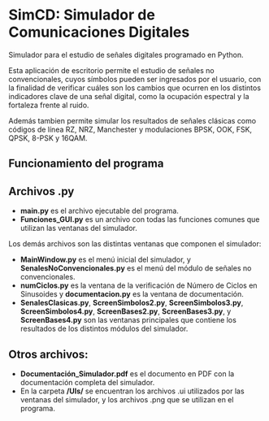 # SimCD: Simulador de Comunicaciones Digitales
Simulador para el estudio de señales digitales programado en Python. 

Esta aplicación de escritorio permite el estudio de señales no convencionales, cuyos símbolos pueden ser ingresados por el usuario, con la finalidad de verificar cuáles son los cambios que ocurren en los distintos indicadores clave de una señal digital, como la ocupación espectral y la fortaleza frente al ruido. 

Además tambien permite simular los resultados de señales clásicas como códigos de línea RZ, NRZ, Manchester y modulaciones BPSK, OOK, FSK, QPSK, 8-PSK y 16QAM.

## Funcionamiento del programa



## Archivos .py
- __main.py__ es el archivo ejecutable del programa.
- __Funciones_GUI.py__ es un archivo con todas las funciones comunes que utilizan las ventanas del simulador.

Los demás archivos son las distintas ventanas que componen el simulador:
  - __MainWindow.py__ es el menú inicial del simulador, y __SenalesNoConvencionales.py__ es el menú del módulo de señales no convencionales.
  - __numCiclos.py__ es la ventana de la verificación de Número de Ciclos en Sinusoides y __documentacion.py__ es la ventana de documentación.
  - __SenalesClasicas.py__, __ScreenSimbolos2.py__, __ScreenSimbolos3.py__, __ScreenSimbolos4.py__, __ScreenBases2.py__, __ScreenBases3.py__, y __ScreenBases4.py__ son las ventanas principales que contiene los resultados de los distintos módulos del simulador.
  
  ## Otros archivos:
- __Documentación_Simulador.pdf__ es el documento en PDF con la documentación completa del simulador.
- En la carpeta __/UIs/__ se encuentran los archivos .ui utilizados por las ventanas del simulador, y los archivos .png que se utilizan en el programa.

